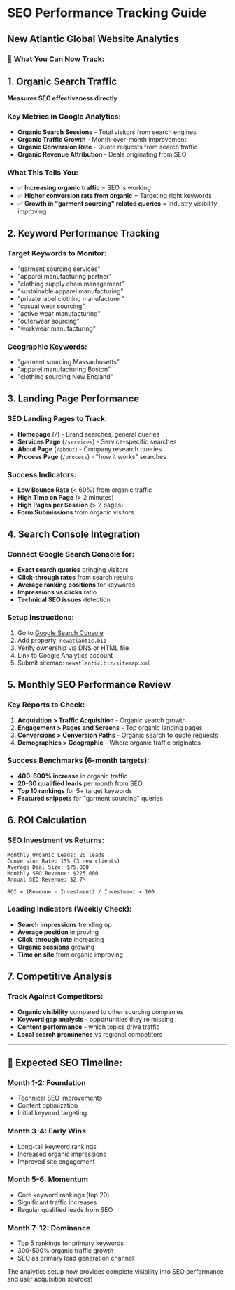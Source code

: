 # SEO Performance Tracking Guide
## New Atlantic Global Website Analytics

### 🎯 **What You Can Now Track:**

## **1. Organic Search Traffic**
**Measures SEO effectiveness directly**

### **Key Metrics in Google Analytics:**
- **Organic Search Sessions** - Total visitors from search engines
- **Organic Traffic Growth** - Month-over-month improvement
- **Organic Conversion Rate** - Quote requests from search traffic
- **Organic Revenue Attribution** - Deals originating from SEO

### **What This Tells You:**
- ✅ **Increasing organic traffic** = SEO is working
- ✅ **Higher conversion rate from organic** = Targeting right keywords
- ✅ **Growth in "garment sourcing" related queries** = Industry visibility improving

## **2. Keyword Performance Tracking**

### **Target Keywords to Monitor:**
- "garment sourcing services"
- "apparel manufacturing partner"
- "clothing supply chain management" 
- "sustainable apparel manufacturing"
- "private label clothing manufacturer"
- "casual wear sourcing"
- "active wear manufacturing"
- "outerwear sourcing"
- "workwear manufacturing"

### **Geographic Keywords:**
- "garment sourcing Massachusetts"
- "apparel manufacturing Boston"
- "clothing sourcing New England"

## **3. Landing Page Performance**

### **SEO Landing Pages to Track:**
- **Homepage** (`/`) - Brand searches, general queries
- **Services Page** (`/services`) - Service-specific searches
- **About Page** (`/about`) - Company research queries
- **Process Page** (`/process`) - "how it works" searches

### **Success Indicators:**
- **Low Bounce Rate** (< 60%) from organic traffic
- **High Time on Page** (> 2 minutes) 
- **High Pages per Session** (> 2 pages)
- **Form Submissions** from organic visitors

## **4. Search Console Integration**

### **Connect Google Search Console for:**
- **Exact search queries** bringing visitors
- **Click-through rates** from search results
- **Average ranking positions** for keywords
- **Impressions vs clicks** ratio
- **Technical SEO issues** detection

### **Setup Instructions:**
1. Go to [Google Search Console](https://search.google.com/search-console)
2. Add property: `newatlantic.biz`
3. Verify ownership via DNS or HTML file
4. Link to Google Analytics account
5. Submit sitemap: `newatlantic.biz/sitemap.xml`

## **5. Monthly SEO Performance Review**

### **Key Reports to Check:**
1. **Acquisition > Traffic Acquisition** - Organic search growth
2. **Engagement > Pages and Screens** - Top organic landing pages
3. **Conversions > Conversion Paths** - Organic search to quote requests
4. **Demographics > Geographic** - Where organic traffic originates

### **Success Benchmarks (6-month targets):**
- **400-600% increase** in organic traffic
- **20-30 qualified leads** per month from SEO
- **Top 10 rankings** for 5+ target keywords
- **Featured snippets** for "garment sourcing" queries

## **6. ROI Calculation**

### **SEO Investment vs Returns:**
```
Monthly Organic Leads: 20 leads
Conversion Rate: 15% (3 new clients)
Average Deal Size: $75,000
Monthly SEO Revenue: $225,000
Annual SEO Revenue: $2.7M

ROI = (Revenue - Investment) / Investment × 100
```

### **Leading Indicators (Weekly Check):**
- **Search impressions** trending up
- **Average position** improving 
- **Click-through rate** increasing
- **Organic sessions** growing
- **Time on site** from organic improving

## **7. Competitive Analysis**

### **Track Against Competitors:**
- **Organic visibility** compared to other sourcing companies
- **Keyword gap analysis** - opportunities they're missing
- **Content performance** - which topics drive traffic
- **Local search prominence** vs regional competitors

---

## **🚀 Expected SEO Timeline:**

### **Month 1-2: Foundation**
- Technical SEO improvements
- Content optimization
- Initial keyword targeting

### **Month 3-4: Early Wins**
- Long-tail keyword rankings
- Increased organic impressions
- Improved site engagement

### **Month 5-6: Momentum**
- Core keyword rankings (top 20)
- Significant traffic increases
- Regular qualified leads from SEO

### **Month 7-12: Dominance**
- Top 5 rankings for primary keywords
- 300-500% organic traffic growth
- SEO as primary lead generation channel

The analytics setup now provides complete visibility into SEO performance and user acquisition sources!
